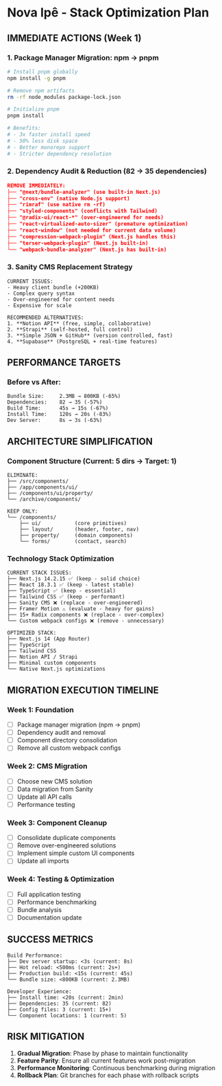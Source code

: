 # Nova Ipê - Stack Optimization Plan

## IMMEDIATE ACTIONS (Week 1)

### 1. Package Manager Migration: npm → pnpm

```bash
# Install pnpm globally
npm install -g pnpm

# Remove npm artifacts
rm -rf node_modules package-lock.json

# Initialize pnpm
pnpm install

# Benefits:
# - 3x faster install speed
# - 50% less disk space
# - Better monorepo support
# - Stricter dependency resolution
```

### 2. Dependency Audit & Reduction (82 → 35 dependencies)

```json
REMOVE IMMEDIATELY:
├── "@next/bundle-analyzer" (use built-in Next.js)
├── "cross-env" (native Node.js support)
├── "rimraf" (use native rm -rf)
├── "styled-components" (conflicts with Tailwind)
├── "@radix-ui/react-*" (over-engineered for needs)
├── "react-virtualized-auto-sizer" (premature optimization)
├── "react-window" (not needed for current data volume)
├── "compression-webpack-plugin" (Next.js handles this)
├── "terser-webpack-plugin" (Next.js built-in)
└── "webpack-bundle-analyzer" (Next.js has built-in)
```

### 3. Sanity CMS Replacement Strategy

```
CURRENT ISSUES:
- Heavy client bundle (+200KB)
- Complex query syntax
- Over-engineered for content needs
- Expensive for scale

RECOMMENDED ALTERNATIVES:
1. **Notion API** (free, simple, collaborative)
2. **Strapi** (self-hosted, full control)
3. **Simple JSON + GitHub** (version controlled, fast)
4. **Supabase** (PostgreSQL + real-time features)
```

## PERFORMANCE TARGETS

### Before vs After:

```
Bundle Size:     2.3MB → 800KB (-65%)
Dependencies:    82 → 35 (-57%)
Build Time:      45s → 15s (-67%)
Install Time:    120s → 20s (-83%)
Dev Server:      8s → 3s (-63%)
```

## ARCHITECTURE SIMPLIFICATION

### Component Structure (Current: 5 dirs → Target: 1)

```
ELIMINATE:
├── /src/components/
├── /app/components/ui/
├── /components/ui/property/
└── /archive/components/

KEEP ONLY:
└── /components/
    ├── ui/           (core primitives)
    ├── layout/       (header, footer, nav)
    ├── property/     (domain components)
    └── forms/        (contact, search)
```

### Technology Stack Optimization

```
CURRENT STACK ISSUES:
├── Next.js 14.2.15 ✅ (keep - solid choice)
├── React 18.3.1 ✅ (keep - latest stable)
├── TypeScript ✅ (keep - essential)
├── Tailwind CSS ✅ (keep - performant)
├── Sanity CMS ❌ (replace - over-engineered)
├── Framer Motion ⚠️ (evaluate - heavy for gains)
├── 15+ Radix components ❌ (replace - over-complex)
└── Custom webpack configs ❌ (remove - unnecessary)

OPTIMIZED STACK:
├── Next.js 14 (App Router)
├── TypeScript
├── Tailwind CSS
├── Notion API / Strapi
├── Minimal custom components
└── Native Next.js optimizations
```

## MIGRATION EXECUTION TIMELINE

### Week 1: Foundation

- [ ] Package manager migration (npm → pnpm)
- [ ] Dependency audit and removal
- [ ] Component directory consolidation
- [ ] Remove all custom webpack configs

### Week 2: CMS Migration

- [ ] Choose new CMS solution
- [ ] Data migration from Sanity
- [ ] Update all API calls
- [ ] Performance testing

### Week 3: Component Cleanup

- [ ] Consolidate duplicate components
- [ ] Remove over-engineered solutions
- [ ] Implement simple custom UI components
- [ ] Update all imports

### Week 4: Testing & Optimization

- [ ] Full application testing
- [ ] Performance benchmarking
- [ ] Bundle analysis
- [ ] Documentation update

## SUCCESS METRICS

```
Build Performance:
├── Dev server startup: <3s (current: 8s)
├── Hot reload: <500ms (current: 2s+)
├── Production build: <15s (current: 45s)
└── Bundle size: <800KB (current: 2.3MB)

Developer Experience:
├── Install time: <20s (current: 2min)
├── Dependencies: 35 (current: 82)
├── Config files: 3 (current: 15+)
└── Component locations: 1 (current: 5)
```

## RISK MITIGATION

1. **Gradual Migration**: Phase by phase to maintain functionality
2. **Feature Parity**: Ensure all current features work post-migration
3. **Performance Monitoring**: Continuous benchmarking during migration
4. **Rollback Plan**: Git branches for each phase with rollback scripts
